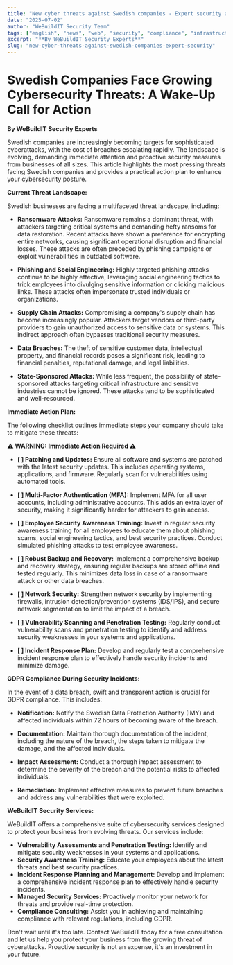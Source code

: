 ```yaml
---
title: "New cyber threats against Swedish companies - Expert security advice 2025"
date: "2025-07-02"
author: "WeBuildIT Security Team"
tags: ["english", "news", "web", "security", "compliance", "infrastructure"]
excerpt: "**By WeBuildIT Security Experts**"
slug: "new-cyber-threats-against-swedish-companies-expert-security"
---
```

# Swedish Companies Face Growing Cybersecurity Threats: A Wake-Up Call for Action

**By WeBuildIT Security Experts**

Swedish companies are increasingly becoming targets for sophisticated cyberattacks, with the cost of breaches escalating rapidly.  The landscape is evolving, demanding immediate attention and proactive security measures from businesses of all sizes.  This article highlights the most pressing threats facing Swedish companies and provides a practical action plan to enhance your cybersecurity posture.

**Current Threat Landscape:**

Swedish businesses are facing a multifaceted threat landscape, including:

* **Ransomware Attacks:**  Ransomware remains a dominant threat, with attackers targeting critical systems and demanding hefty ransoms for data restoration.  Recent attacks have shown a preference for encrypting entire networks, causing significant operational disruption and financial losses.  These attacks are often preceded by phishing campaigns or exploit vulnerabilities in outdated software.

* **Phishing and Social Engineering:**  Highly targeted phishing attacks continue to be highly effective, leveraging social engineering tactics to trick employees into divulging sensitive information or clicking malicious links.  These attacks often impersonate trusted individuals or organizations.

* **Supply Chain Attacks:**  Compromising a company's supply chain has become increasingly popular. Attackers target vendors or third-party providers to gain unauthorized access to sensitive data or systems. This indirect approach often bypasses traditional security measures.

* **Data Breaches:**  The theft of sensitive customer data, intellectual property, and financial records poses a significant risk, leading to financial penalties, reputational damage, and legal liabilities.

* **State-Sponsored Attacks:** While less frequent, the possibility of state-sponsored attacks targeting critical infrastructure and sensitive industries cannot be ignored. These attacks tend to be sophisticated and well-resourced.

**Immediate Action Plan:**

The following checklist outlines immediate steps your company should take to mitigate these threats:

**⚠️ WARNING: Immediate Action Required ⚠️**

* **[ ] Patching and Updates:**  Ensure all software and systems are patched with the latest security updates. This includes operating systems, applications, and firmware.  Regularly scan for vulnerabilities using automated tools.

* **[ ] Multi-Factor Authentication (MFA):**  Implement MFA for all user accounts, including administrative accounts. This adds an extra layer of security, making it significantly harder for attackers to gain access.

* **[ ] Employee Security Awareness Training:**  Invest in regular security awareness training for all employees to educate them about phishing scams, social engineering tactics, and best security practices.  Conduct simulated phishing attacks to test employee awareness.

* **[ ] Robust Backup and Recovery:**  Implement a comprehensive backup and recovery strategy, ensuring regular backups are stored offline and tested regularly.  This minimizes data loss in case of a ransomware attack or other data breaches.

* **[ ] Network Security:**  Strengthen network security by implementing firewalls, intrusion detection/prevention systems (IDS/IPS), and secure network segmentation to limit the impact of a breach.

* **[ ] Vulnerability Scanning and Penetration Testing:** Regularly conduct vulnerability scans and penetration testing to identify and address security weaknesses in your systems and applications.

* **[ ] Incident Response Plan:** Develop and regularly test a comprehensive incident response plan to effectively handle security incidents and minimize damage.


**GDPR Compliance During Security Incidents:**

In the event of a data breach, swift and transparent action is crucial for GDPR compliance.  This includes:

* **Notification:**  Notify the Swedish Data Protection Authority (IMY) and affected individuals within 72 hours of becoming aware of the breach.

* **Documentation:**  Maintain thorough documentation of the incident, including the nature of the breach, the steps taken to mitigate the damage, and the affected individuals.

* **Impact Assessment:**  Conduct a thorough impact assessment to determine the severity of the breach and the potential risks to affected individuals.

* **Remediation:**  Implement effective measures to prevent future breaches and address any vulnerabilities that were exploited.

**WeBuildIT Security Services:**

WeBuildIT offers a comprehensive suite of cybersecurity services designed to protect your business from evolving threats. Our services include:

* **Vulnerability Assessments and Penetration Testing:** Identify and mitigate security weaknesses in your systems and applications.
* **Security Awareness Training:** Educate your employees about the latest threats and best security practices.
* **Incident Response Planning and Management:** Develop and implement a comprehensive incident response plan to effectively handle security incidents.
* **Managed Security Services:** Proactively monitor your network for threats and provide real-time protection.
* **Compliance Consulting:** Assist you in achieving and maintaining compliance with relevant regulations, including GDPR.

Don't wait until it's too late. Contact WeBuildIT today for a free consultation and let us help you protect your business from the growing threat of cyberattacks.  Proactive security is not an expense, it's an investment in your future.
